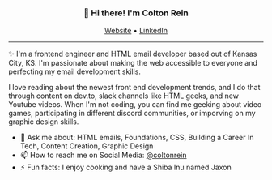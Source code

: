 <h3 align="center">👋 Hi there! I'm Colton Rein</h3>
<p align="center">
  <a href="https://www.coltonrein.com" target="_blank">Website</a> •
  <a href="https://www.linkedin.com/in/coltonrein/" target="_blank">LinkedIn</a>
</p>

---
✨ I'm a frontend engineer and HTML email developer based out of Kansas City, KS. I'm passionate about making the web accessible to everyone and perfecting my email development skills.

I love reading about the newest front end development trends, and I do that through content on dev.to, slack channels like HTML geeks, and new Youtube videos. When I'm not coding, you can find me geeking about video games, participating in different discord communities, or imporving on my graphic design skills. 


- 💬 Ask me about: HTML emails, Foundations, CSS, Building a Career In Tech, Content Creation, Graphic Design
- 📫 How to reach me on Social Media: [@coltonrein](https://www.linkedin.com/in/coltonrein/)
- ⚡ Fun facts: I enjoy cooking and have a Shiba Inu named Jaxon

